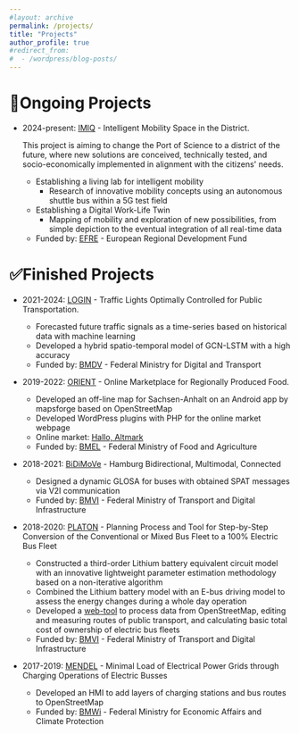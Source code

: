 ```yaml
---
#layout: archive
permalink: /projects/
title: "Projects"
author_profile: true
#redirect_from:
#  - /wordpress/blog-posts/
---
```


🔄Ongoing Projects
======
- 2024-present: [IMIQ](https://www.niimo.ovgu.de/en/IMIQ.html) - Intelligent Mobility Space in the District.

  This project is aiming to change the Port of Science to a district of the future, where new solutions are conceived, technically tested, and socio-economically implemented in alignment with the citizens' needs.
  - Establishing a living lab for intelligent mobility
    - Research of innovative mobility concepts using an autonomous shuttle bus within a 5G test field
  - Establishing a Digital Work-Life Twin
    - Mapping of mobility and exploration of new possibilities, from simple depiction to the eventual integration of all real-time data
  - Funded by: [EFRE](https://www.europarl.europa.eu/factsheets/de/sheet/95/europaischer-fonds-fur-regionale-entwicklung-efre-) - European Regional Development Fund
 

✅Finished Projects
======
- 2021-2024: [LOGIN](https://bmdv.bund.de/SharedDocs/DE/Artikel/DG/AVF-projekte/login-hannover.html) - Traffic Lights Optimally Controlled for Public Transportation.
  - Forecasted future traffic signals as a time-series based on historical data with machine learning
  - Developed a hybrid spatio-temporal model of GCN-LSTM with a high accuracy
  - Funded by: [BMDV](https://bmdv.bund.de/DE/Home/home.html) - Federal Ministry for Digital and Transport
 
- 2019-2022: [ORIENT](https://www.ifak.eu/en/projects/orient) - Online Marketplace for Regionally Produced Food.
  - Developed an off-line map for Sachsen-Anhalt on an Android app by mapsforge based on OpenStreetMap
  - Developed WordPress plugins with PHP for the online market webpage
  - Online market: [Hallo, Altmark](https://halloaltmark.de/)
  - Funded by: [BMEL](https://www.bmel.de/EN/Home/home_node.html) - Federal Ministry of Food and Agriculture

- 2018-2021: [BiDiMoVe](https://www.ifak.eu/en/projects/bidimove) - Hamburg Bidirectional, Multimodal, Connected
  - Designed a dynamic GLOSA for buses with obtained SPAT messages via V2I communication
  - Funded by: [BMVI](https://www.cleanenergywire.org/experts/bmvi-federal-ministry-transport-and-digital-infrastructure) - Federal Ministry of Transport and Digital Infrastructure
 
- 2018-2020: [PLATON](https://service.ifak.eu/PLATON-Web/home.html) - Planning Process and Tool for Step-by-Step Conversion of the Conventional or Mixed Bus Fleet to a 100% Electric Bus Fleet
  - Constructed a third-order Lithium battery equivalent circuit model with an innovative lightweight parameter estimation methodology based on a non-iterative algorithm
  - Combined the Lithium battery model with an E-bus driving model to assess the energy changes during a whole day operation
  - Developed a [web-tool](http://service.ifak.eu/PLATON-Tool/#/) to process data from OpenStreetMap, editing and measuring routes of public transport, and calculating basic total cost of ownership of electric bus fleets
  - Funded by: [BMVI](https://www.cleanenergywire.org/experts/bmvi-federal-ministry-transport-and-digital-infrastructure) - Federal Ministry of Transport and Digital Infrastructure
 
- 2017-2019: [MENDEL](https://www.ifak.eu/de/news/neues-projekt-am-ifak-mendel-minimale-belastung-elektrischer-netze-durch-ladevorgaenge) - Minimal Load of Electrical Power Grids through Charging Operations of Electric Busses
  - Developed an HMI to add layers of charging stations and bus routes to OpenStreetMap
  - Funded by: [BMWi](https://www.bafa.de/DE/Home/home_node.html) - Federal Ministry for Economic Affairs and Climate Protection
  





